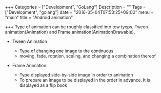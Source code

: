+++
Categories = ["Development", "GoLang"]
Description = ""
Tags = ["Development", "golang"]
date = "2016-05-04T07:53:25+09:00"
menu = "main"
title = "Android animation"

+++
Type of animation can be roughly classified into tow tyeps.
Tween animation(Animation) and Frame animation(AnimationDrawable).

- Tween Animation
    - Type of changing one image to the continuous
    - moving, fade, rotation, scaling, and changing a combination thereof

- Frame Animation
    - Type displayed side-by-side image in order to animation
    - To prepare an image to be displayed in the order in advance. It is displayed as a flip book
